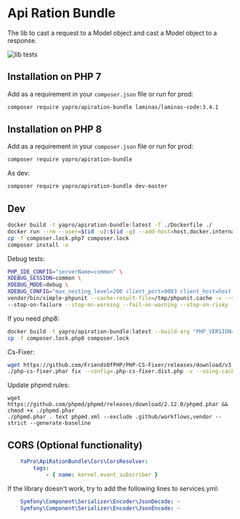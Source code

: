 # Api Ration Bundle

The lib to cast a request to a Model object and cast a Model object to a response.

![lib tests](https://github.com/yapro/apiration-bundle/actions/workflows/main.yml/badge.svg)

## Installation on PHP 7

Add as a requirement in your `composer.json` file or run for prod:
```sh
composer require yapro/apiration-bundle laminas/laminas-code:3.4.1
```

## Installation on PHP 8

Add as a requirement in your `composer.json` file or run for prod:
```sh
composer require yapro/apiration-bundle
```

As dev:
```sh
composer require yapro/apiration-bundle dev-master
```

Dev
------------
```sh
docker build -t yapro/apiration-bundle:latest -f ./Dockerfile ./
docker run --rm --user=$(id -u):$(id -g) --add-host=host.docker.internal:host-gateway -it --rm -v $(pwd):/app -w /app yapro/apiration-bundle:latest bash
cp -f composer.lock.php7 composer.lock
composer install -o
```
Debug tests:
```sh
PHP_IDE_CONFIG="serverName=common" \
XDEBUG_SESSION=common \
XDEBUG_MODE=debug \
XDEBUG_CONFIG="max_nesting_level=200 client_port=9003 client_host=host.docker.internal" \
vendor/bin/simple-phpunit --cache-result-file=/tmp/phpunit.cache -v --stderr --stop-on-incomplete --stop-on-defect \
--stop-on-failure --stop-on-warning --fail-on-warning --stop-on-risky --fail-on-risky --testsuite=Unit,Functional
```
If you need php8:
```sh
docker build -t yapro/apiration-bundle:latest --build-arg "PHP_VERSION=8" -f ./Dockerfile ./
cp -f composer.lock.php8 composer.lock
````

Cs-Fixer:
```sh
wget https://github.com/FriendsOfPHP/PHP-CS-Fixer/releases/download/v3.8.0/php-cs-fixer.phar && chmod +x ./php-cs-fixer.phar
./php-cs-fixer.phar fix --config=.php-cs-fixer.dist.php -v --using-cache=no --allow-risky=yes
```

Update phpmd rules:
```shell
wget https://github.com/phpmd/phpmd/releases/download/2.12.0/phpmd.phar && chmod +x ./phpmd.phar
./phpmd.phar . text phpmd.xml --exclude .github/workflows,vendor --strict --generate-baseline
```

## CORS (Optional functionality)

```yaml
    YaPro\ApiRationBundle\Cors\CorsResolver:
        tags:
            - { name: kernel.event_subscriber }
```

If the library doesn't work, try to add the following lines to services.yml:
```yaml
    Symfony\Component\Serializer\Encoder\JsonDecode: ~
    Symfony\Component\Serializer\Encoder\JsonEncode: ~
```
